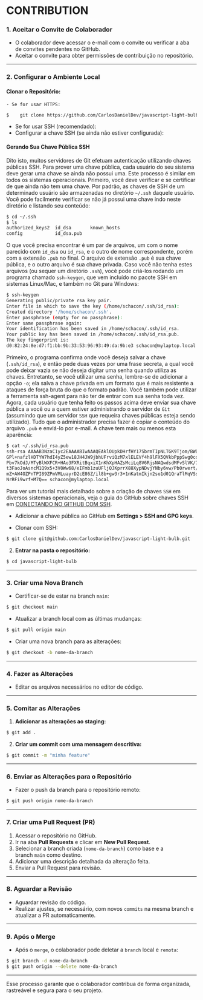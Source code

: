 # CONTRIBUTION

### **1. Aceitar o Convite de Colaborador**

- O colaborador deve acessar o e-mail com o convite ou verificar a aba de convites pendentes no GitHub.
- Aceitar o convite para obter permissões de contribuição no repositório.

---

### **2. Configurar o Ambiente Local**

#### **Clonar o Repositório:**
	- Se for usar HTTPS:
```bash
$    git clone https://github.com/CarlosDanielDev/javascript-light-bulb.git
```

- Se for usar SSH (recomendado):
- Configurar a chave SSH (se ainda não estiver configurada):

#### Gerando Sua Chave Pública SSH

Dito isto, muitos servidores de Git efetuam autenticação utilizando chaves públicas SSH. 
Para prover uma chave pública, cada usuário do seu sistema deve gerar uma chave se ainda não possui uma. 
Este processo é similar em todos os sistemas operacionais. Primeiro, você deve verificar e se certificar de que ainda não tem uma chave. 
Por padrão, as chaves de SSH de um determinado usuário são armazenadas no diretório `~/.ssh` daquele usuário. 
Você pode facilmente verificar se não já possui uma chave indo neste diretório e listando seu conteúdo:

```bash
$ cd ~/.ssh
$ ls
authorized_keys2  id_dsa       known_hosts
config            id_dsa.pub
```

O que você precisa encontrar é um par de arquivos, um com o nome parecido com `id_dsa` ou `id_rsa`, e o outro de nome correspondente, porém com a extensão `.pub` no final. 
O arquivo de extensão `.pub` é sua chave pública, e o outro arquivo é sua chave privada. 
Caso você não tenha estes arquivos (ou sequer um diretório `.ssh`), você pode criá-los rodando um programa chamado `ssh-keygen`, que vem incluído no pacote SSH em sistemas Linux/Mac, e também no Git para Windows:

```bash
$ ssh-keygen
Generating public/private rsa key pair.
Enter file in which to save the key (/home/schacon/.ssh/id_rsa):
Created directory '/home/schacon/.ssh'.
Enter passphrase (empty for no passphrase):
Enter same passphrase again:
Your identification has been saved in /home/schacon/.ssh/id_rsa.
Your public key has been saved in /home/schacon/.ssh/id_rsa.pub.
The key fingerprint is:
d0:82:24:8e:d7:f1:bb:9b:33:53:96:93:49:da:9b:e3 schacon@mylaptop.local

```
Primeiro, o programa confirma onde você deseja salvar a chave (`.ssh/id_rsa`), e então pede duas vezes por uma frase secreta, 
a qual você pode deixar vazia se não deseja digitar uma senha quando utiliza as chaves. Entretanto, se você utilizar uma senha, 
lembre-se de adicionar a opção `-o`; ela salva a chave privada em um formato que é mais resistente a ataques de força bruta do que o formato padrão. 
Você também pode utilizar a ferramenta ssh-agent para não ter de entrar com sua senha toda vez. 
Agora, cada usuário que tenha feito os passos acima deve enviar sua chave pública a você ou a quem estiver administrando o servidor de `Git` 
(assumindo que um servidor `SSH` que requeira chaves públicas esteja sendo utilizado). 
Tudo que o administrador precisa fazer é copiar o conteúdo do arquivo `.pub` e enviá-lo por e-mail. A chave tem mais ou menos esta aparência:

```bash
$ cat ~/.ssh/id_rsa.pub
ssh-rsa AAAAB3NzaC1yc2EAAAABIwAAAQEAklOUpkDHrfHY17SbrmTIpNLTGK9Tjom/BWDSU
GPl+nafzlHDTYW7hdI4yZ5ew18JH4JW9jbhUFrviQzM7xlELEVf4h9lFX5QVkbPppSwg0cda3
Pbv7kOdJ/MTyBlWXFCR+HAo3FXRitBqxiX1nKhXpHAZsMciLq8V6RjsNAQwdsdMFvSlVK/7XA
t3FaoJoAsncM1Q9x5+3V0Ww68/eIFmb1zuUFljQJKprrX88XypNDvjYNby6vw/Pb0rwert/En
mZ+AW4OZPnTPI89ZPmVMLuayrD2cE86Z/il8b+gw3r3+1nKatmIkjn2so1d01QraTlMqVSsbx
NrRFi9wrf+M7Q== schacon@mylaptop.local
```

Para ver um tutorial mais detalhado sobre a criação de chaves `SSH` em diversos sistemas operacionais, 
veja o guia do GitHub sobre chaves SSH em [CONECTANDO NO GITHUB COM SSH](https://docs.github.com/pt/authentication/connecting-to-github-with-ssh).

- Adicionar a chave pública ao GitHub em **Settings > SSH and GPG keys**.

- Clonar com SSH:
```bash
$ git clone git@github.com:CarlosDanielDev/javascript-light-bulb.git
```

2. **Entrar na pasta o repositório:**
```bash
$ cd javascript-light-bulb
```

---

### **3. Criar uma Nova Branch**

- Certificar-se de estar na branch `main`:
```bash
$ git checkout main
```

- Atualizar a branch local com as últimas mudanças:
```bash
$ git pull origin main
```

- Criar uma nova branch para as alterações:
```bash
$ git checkout -b nome-da-branch
```

---

### **4. Fazer as Alterações**

- Editar os arquivos necessários no editor de código.

---

### **5. Comitar as Alterações**

1. **Adicionar as alterações ao staging:**
```bash
$ git add .
```

2. **Criar um commit com uma mensagem descritiva:**
```bash
$ git commit -m "minha feature" 
```

---
### **6. Enviar as Alterações para o Repositório**

- Fazer o push da branch para o repositório remoto:
```bash
$ git push origin nome-da-branch
```
---

### **7. Criar uma Pull Request (PR)**

1. Acessar o repositório no GitHub.
2. Ir na aba **Pull Requests** e clicar em **New Pull Request**.
3. Selecionar a branch criada (`nome-da-branch`) como base e a branch `main` como destino.
4. Adicionar uma descrição detalhada da alteração feita.
5. Enviar a Pull Request para revisão.

---

### **8. Aguardar a Revisão**

- Aguardar revisão do código.
- Realizar ajustes, se necessário, com novos `commits` na mesma branch e atualizar a PR automaticamente.

---

### **9. Após o Merge**

- Após o `merge`, o colaborador pode deletar a `branch` local e `remota`:
```bash
$ git branch -d nome-da-branch
$ git push origin --delete nome-da-branch
```
---

Esse processo garante que o colaborador contribua de forma organizada, rastreável e segura para o seu projeto.

